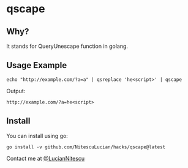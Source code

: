
# qscape

## Why? 

It stands for QueryUnescape function in golang.

## Usage Example

```
echo "http://example.com/?a=a" | qsreplace 'he<script>' | qscape 
```

Output:

```
http://example.com/?a=he<script>
```

## Install

You can install using go:

```
go install -v github.com/NitescuLucian/hacks/qscape@latest
```

Contact me at [@LucianNitescu](https://twitter.com/LucianNitescu)
